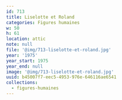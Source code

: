 ```yaml
---
id: 713
title: Liselotte et Roland
categories: Figures humaines
w: 50
h: 61
location: attic
note: null
file: '@img/713-liselotte-et-roland.jpg'
year: '1975'
year_start: 1975
year_end: null
image: '@img/713-liselotte-et-roland.jpg'
uuid: b45007f7-eec5-4953-976e-646116ae6541
collections:
  - figures-humaines
---
```


